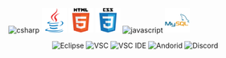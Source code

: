 <p align:"center">
<img src="https://cdn.worldvectorlogo.com/logos/c--4.svg" alt="csharp" width="60" height="60"/>
<img src="https://raw.githubusercontent.com/devicons/devicon/master/icons/java/java-original.svg" alt="java" width="50" height="50"/>
<img src="https://raw.githubusercontent.com/devicons/devicon/master/icons/html5/html5-original-wordmark.svg" alt="html5" width="50" height="50"/>
<img src="https://raw.githubusercontent.com/devicons/devicon/master/icons/css3/css3-original-wordmark.svg" alt="css3" width="50" height="50"/>
<img src="https://www.freepnglogos.com/uploads/javascript-png/javascript-shield-logo-icon-2.png" alt="javascript" width="50" height="50"/>
<img src="https://raw.githubusercontent.com/devicons/devicon/master/icons/mysql/mysql-original-wordmark.svg" alt="mysql" width="50" height="50"/>
</p>


<p align = "center">
<img height="50" alt="Eclipse" src="https://cdn.freebiesupply.com/logos/large/2x/eclipse-11-logo-svg-vector.svg">
<img height="50" alt = "VSC" src = "https://upload.wikimedia.org/wikipedia/commons/thumb/9/9a/Visual_Studio_Code_1.35_icon.svg/2048px-Visual_Studio_Code_1.35_icon.svg.png">
<img height="50" alt="VSC IDE" src="https://upload.wikimedia.org/wikipedia/commons/thumb/5/59/Visual_Studio_Icon_2019.svg/1200px-Visual_Studio_Icon_2019.svg.png">
<img height="50" alt="Andorid" src = "https://upload.wikimedia.org/wikipedia/commons/thumb/9/95/Android_Studio_Icon_3.6.svg/1900px-Android_Studio_Icon_3.6.svg.png">
<img height="50" alt="Discord" src = "https://www.freepnglogos.com/uploads/discord-logo-png/discord-logo-logodownload-download-logotipos-1.png">
</p>
